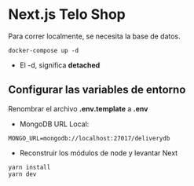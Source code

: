 # Next.js Telo Shop

Para correr localmente, se necesita la base de datos.

```
docker-compose up -d
```

- El -d, significa **detached**

## Configurar las variables de entorno

Renombrar el archivo **.env.template** a **.env**

- MongoDB URL Local:

```
MONGO_URL=mongodb://localhost:27017/deliverydb
```

- Reconstruir los módulos de node y levantar Next

```
yarn install
yarn dev
```
